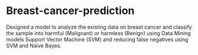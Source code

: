 # Breast-cancer-prediction
Designed a model to analyze the existing data on breast cancer and classify the sample into harmful (Malignant) or harmless (Benign) using Data Mining models Support Vector Machine (SVM) and reducing false negatives using SVM and Naïve Bayes.
